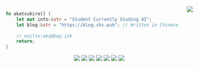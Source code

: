 <img align="right" src="https://github-readme-stats.vercel.app/api?username=akatsukiro&show_icons=true&include_all_commits=true&count_private=true&theme=radical&hide_border=true"/>

```Rust
fn akatsukiro() {
    let mut info:&str = "Student Currently Studing AI";
    let blog:&str = "https://blog.chs.pub"; // Written in Chinese
    
    // mailto:aka@bep.ink
    return;
}
``` 
<div align="center">
<img src="https://readme-components.vercel.app/api?component=logo&logo=python&text=false&animation=spin&fill=black&textfill=66ccff"/>
<img src="https://readme-components.vercel.app/api?component=logo&logo=rust&text=false&animation=spin&fill=black&textfill=66ccff"/>
<img src="https://readme-components.vercel.app/api?component=logo&logo=vue.js&text=false&animation=spin&fill=black&textfill=66ccff"/>
<img src="https://readme-components.vercel.app/api?component=logo&logo=node.js&text=false&animation=spin&fill=black&textfill=66ccff"/>
<img src="https://readme-components.vercel.app/api?component=logo&logo=vim&text=false&animation=spin&fill=black&textfill=66ccff"/>
<img src="https://readme-components.vercel.app/api?component=logo&logo=visualstudiocode&text=false&animation=spin&fill=black&textfill=66ccff"/>
<img src="https://readme-components.vercel.app/api?component=logo&logo=linux&text=false&animation=spin&fill=black&textfill=66ccff"/>
</div>
